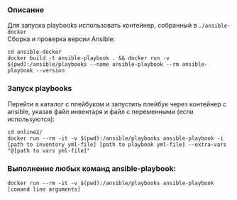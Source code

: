 ### Описание
Для запуска playbooks использовать контейнер, собранный в ```./ansible-docker``` \
Сборка и проверка версии Ansible:
```shell script
cd ansible-docker
docker build -t ansible-playbook . && docker run -v $(pwd):/ansible/playbooks --name ansible-playbook --rm ansible-playbook --version
```

### Запуск playbooks
Перейти в каталог с плейбуком и запустить плейбук через контейнер с ansible, указав файл инвентаря и файл с переменными (если используются):
```shell script
cd online2/
docker run --rm -it -v $(pwd):/ansible/playbooks ansible-playbook -i [path to inventory yml-file] [path to playbook yml-file] --extra-vars "@[path to vars yml-file]"
```

### Выполнение любых команд ansible-playbook:
```shell script
docker run --rm -it -v $(pwd):/ansible/playbooks ansible-playbook [comand line arguments]
```
